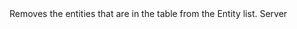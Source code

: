 <function name="RemoveEntities" parent="EntityList" type="classfunc">
	<description>
		Removes the entities that are in the table from the Entity list.
	</description>
	<realm>Server</realm>
	<args>
		<arg name="entities" type="table"></arg>
	</args>
</function>